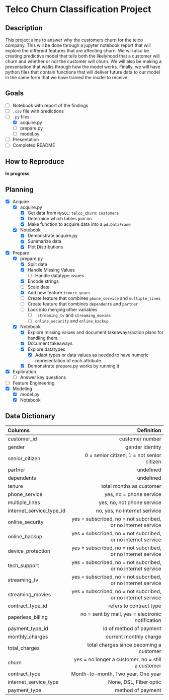 # Telco Churn Classification Project

## Description

This project aims to answer why the customers churn for the telco company. This will be done through a jupyter notebook report that will explore the different features that are affecting churn. We will also be creating predictive model that tells both the likelyhood that a customer will churn and whether or not the customer will churn. We will also be making a presentation that walks through how the model works. Finally, we will have python files that contain functions that will deliver future data to our model in the same form that we have trained the model to receive.

## Goals

- [ ] Notebook with report of the findings
- [ ] `.csv` file with predictions
- [ ] `.py` files:
    - [x] acquire.py 
    - [ ] prepare.py
    - [ ] model.py
- [ ] Presentation
- [ ] Completed README

## How to Reproduce

**In progress**

## Planning
- [x] Acquire
    - [x] acquire.py
        - [x] Get data from `MySQL`: `telco_churn`: `customers`
        - [x] Determine which tables join on
        - [x] Make function to acquire data into a `pd.DataFrame`
    - [x] Notebook
        - [x] Demonstrate acquire.py
        - [x] Summarize data
        - [x] Plot Distributions
- [x] Prepare
    - [x] prepare.py
        - [x] Split data
        - [x] Handle Missing Values
            - [ ] Handle datatype issues
        - [x] Encode strings
        - [ ] Scale data
        - [x] Add new feature `tenure_years`
        - [ ] Create feature that combines `phone_service` and `multiple_lines`
        - [ ] Create feature that combines `dependents` and `partner`
        - [ ] Look into merging other variables
            - [ ] ` streaming_tv` and `streaming_movies`
            - [ ] `online_security` and `online_backup`
    - [x] Notebook
        - [x] Explore missing values and document takeaways/action plans for handling them.
        - [x] Document takeaways
        - [x] Explore datatypes
            - [x] Adapt types or data values as needed to have numeric representation of each attribute.
        - [x] Demonstrate prepare.py works by running it
- [x] Exploration
    - [ ] Answer key questions
- [ ] Feature Engineering
- [x] Modeling
    - [x] model.py
    - [x] Notebook

## Data Dictionary

| Columns | Definition |
|:--------|-----------:|
|  customer_id | customer number  |
| gender  | gender identity |
| senior_citizen  | 0 = senior citizen, 1 = not senior citizen  |
| partner  | undefined  |
| dependents  | undefined  |
| tenure  | total months as customer  |
| phone_service  | yes, no = phone service  |
| multiple_lines  | yes, no, not phone service  |
| internet_service_type_id  | no, yes, no internet serivice  |
| online_security  | yes = subscribed, no = not subcribed, or no internet service |
| online_backup  | yes = subscribed, no = not subcribed, or no internet service  |
| device_protection  | yes = subscribed, no = not subcribed, or no internet service  |
| tech_support   | yes = subscribed, no = not subcribed, or no internet service  |
| streaming_tv   | yes = subscribed, no = not subcribed, or no internet service  |
| streaming_movies  | yes = subscribed, no = not subcribed, or no internet service  |
| contract_type_id  | refers to contract type  |
| paperless_billing  | no = sent by mail, yes = electronic notification  |
| payment_type_id  | id of method of payment  |
| monthly_charges  | current monthly charge |
| total_charges  | total charges since becoming a customer  |
| churn  | yes = no longer a customer, no = still a customer  |
| contract_type  | Month-to-month, Two year. One year  |
| internet_service_type | None, DSL, Fiber optic  |
| payment_type | method of payment |